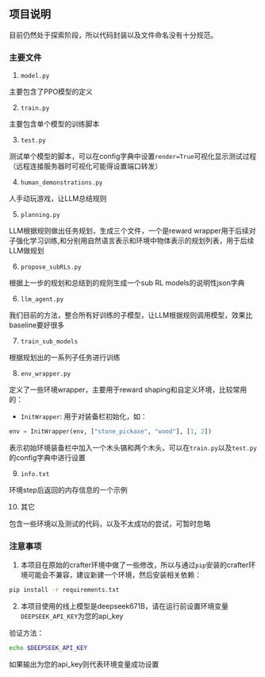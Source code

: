 ## 项目说明

目前仍然处于探索阶段，所以代码封装以及文件命名没有十分规范。

### 主要文件

1. `model.py`

主要包含了PPO模型的定义

2. `train.py`

主要包含单个模型的训练脚本

3. `test.py`

测试单个模型的脚本，可以在config字典中设置`render=True`可视化显示测试过程（远程连接服务器时可视化可能得设置端口转发）

4. `human_demonstrations.py`

人手动玩游戏，让LLM总结规则

5. `planning.py`

LLM根据规则做出任务规划，生成三个文件，一个是reward wrapper用于后续对子强化学习训练,和分别用自然语言表示和环境中物体表示的规划列表，用于后续LLM做规划

6. `propose_subRLs.py`

根据上一步的规划和总结到的规则生成一个sub RL models的说明性json字典

6. `llm_agent.py`

我们目前的方法，整合所有好训练的子模型，让LLM根据规则调用模型，效果比baseline要好很多


7. `train_sub_models`

根据规划出的一系列子任务进行训练

8. `env_wrapper.py`

定义了一些环境wrapper，主要用于reward shaping和自定义环境，比较常用的：

* `InitWrapper`: 用于对装备栏初始化，如：

```python
env = InitWrapper(env, ["stone_pickaxe", "wood"], [1, 2])
```
表示初始环境装备栏中加入一个木头镐和两个木头，可以在`train.py`以及`test.py`的config字典中进行设置

9. `info.txt`

环境step后返回的内存信息的一个示例

10. 其它

包含一些环境以及测试的代码，以及不太成功的尝试，可暂时忽略

### 注意事项

1. 本项目在原始的crafter环境中做了一些修改，所以与通过`pip`安装的crafter环境可能会不兼容，建议新建一个环境，然后安装相关依赖：

```bash
pip install -r requirements.txt
```
2. 本项目使用的线上模型是deepseek671B，请在运行前设置环境变量`DEEPSEEK_API_KEY`为您的api_key

验证方法：

```bash
echo $DEEPSEEK_API_KEY
```
如果输出为您的api_key则代表环境变量成功设置
